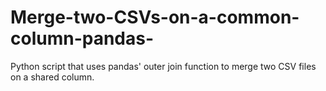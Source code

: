 # Merge-two-CSVs-on-a-common-column-pandas-
Python script that uses pandas' outer join function to merge two CSV files on a shared column. 

